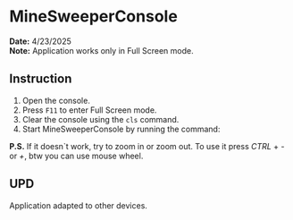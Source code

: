# MineSweeperConsole

**Date:** 4/23/2025  
**Note:** Application works only in Full Screen mode.

## Instruction

1. Open the console.
2. Press `F11` to enter Full Screen mode.
3. Clear the console using the `cls` command.
4. Start MineSweeperConsole by running the command:

**P.S.** If it doesn`t work, try to zoom in or zoom out.
To use it press *CTRL* + *-* or *+*, btw you can use mouse wheel.

## UPD
Application adapted to other devices.
